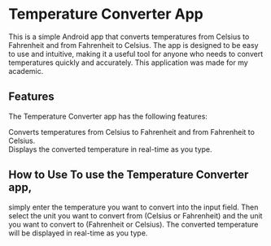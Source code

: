 # Temperature Converter App 

This is a simple Android app that converts temperatures from Celsius to Fahrenheit and from Fahrenheit to Celsius. The app is designed to be easy to use and intuitive, making it a useful tool for anyone who needs to convert temperatures quickly and accurately. This application was made for my academic.

## Features 
The Temperature Converter app has the following features:

Converts temperatures from Celsius to Fahrenheit and from Fahrenheit to Celsius. <br>
Displays the converted temperature in real-time as you type.

## How to Use To use the Temperature Converter app, 
simply enter the temperature you want to convert into the input field. Then select the unit you want to convert from (Celsius or Fahrenheit) and the unit you want to convert to (Fahrenheit or Celsius). The converted temperature will be displayed in real-time as you type.
